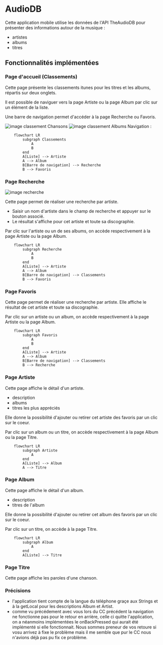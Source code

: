 # AudioDB

Cette application mobile utilise les données de l'API TheAudioDB pour présenter des informations autour de la musique :
- artistes
- albums
- titres

## Fonctionnalités implémentées
### Page d'accueil (Classements)
Cette page présente les classements itunes pour les titres et les albums, répartis sur deux onglets.

Il est possible de naviguer vers la page Artiste ou la page Album par clic sur un élément de la liste.

Une barre de navigation permet d'accéder à la page Recherche ou Favoris.

![image classement Chansons](https://s3.us-west-2.amazonaws.com/secure.notion-static.com/e3756ab6-e2a7-4a36-9842-2265b6995188/Untitled.png?X-Amz-Algorithm=AWS4-HMAC-SHA256&X-Amz-Content-Sha256=UNSIGNED-PAYLOAD&X-Amz-Credential=AKIAT73L2G45EIPT3X45%2F20220306%2Fus-west-2%2Fs3%2Faws4_request&X-Amz-Date=20220306T080658Z&X-Amz-Expires=86400&X-Amz-Signature=a74183de970cb9ef12784b78867e3fb5eb7ca56972b763edfa4fb36065326e90&X-Amz-SignedHeaders=host&response-content-disposition=filename%20%3D%22Untitled.png%22&x-id=GetObject)
![image classement Albums](https://s3.us-west-2.amazonaws.com/secure.notion-static.com/0b67e3ec-5a31-4b0b-acbe-274b28985c37/Untitled.png?X-Amz-Algorithm=AWS4-HMAC-SHA256&X-Amz-Content-Sha256=UNSIGNED-PAYLOAD&X-Amz-Credential=AKIAT73L2G45EIPT3X45%2F20220306%2Fus-west-2%2Fs3%2Faws4_request&X-Amz-Date=20220306T081231Z&X-Amz-Expires=86400&X-Amz-Signature=47276bc523414793f2ee7a4485c6a6c5ca9b073b4ed517539688142538c44b46&X-Amz-SignedHeaders=host&response-content-disposition=filename%20%3D%22Untitled.png%22&x-id=GetObject)
Navigation :
```mermaid
    flowchart LR
        subgraph Classements
            A
            B
        end
        A[Liste] --> Artiste
        A --> Album
        B[Barre de navigation] --> Recherche
        B --> Favoris
```
### Page Recherche

![image recherche](https://s3.us-west-2.amazonaws.com/secure.notion-static.com/7262c648-5026-45b6-8adb-d4a898cae6d0/Untitled.png?X-Amz-Algorithm=AWS4-HMAC-SHA256&X-Amz-Content-Sha256=UNSIGNED-PAYLOAD&X-Amz-Credential=AKIAT73L2G45EIPT3X45%2F20220306%2Fus-west-2%2Fs3%2Faws4_request&X-Amz-Date=20220306T081403Z&X-Amz-Expires=86400&X-Amz-Signature=bab4e43741a1d3757316cb78a1db4de9d042bb6f2e56feac5f41f1c94dfbf951&X-Amz-SignedHeaders=host&response-content-disposition=filename%20%3D%22Untitled.png%22&x-id=GetObject)

Cette page permet de réaliser une recherche par artiste. 
- Saisir un nom d'artiste dans le champ de recherche et appuyer sur le bouton associé.
- Le résultat s'affiche pour cet artiste et toute sa discographie.

Par clic sur l'artiste ou un de ses albums, on accède respectivement à la page Artiste ou la page Album.

```mermaid
    flowchart LR
        subgraph Recherche
            A
            B
        end
        A[Liste] --> Artiste
        A --> Album
        B[Barre de navigation] --> Classements
        B --> Favoris
```

### Page Favoris
Cette page permet de réaliser une recherche par artiste. Elle affiche le résultat de cet artiste et toute sa discographie.

Par clic sur un artiste ou un album, on accède respectivement à la page Artiste ou la page Album.

```mermaid
    flowchart LR
        subgraph Favoris
            A
            B
        end
        A[Liste] --> Artiste
        A --> Album
        B[Barre de navigation] --> Classements
        B --> Recherche
```

### Page Artiste
Cette page affiche le détail d'un artiste.
- description
- albums
- titres les plus appréciés

Elle donne la possibilité d'ajouter ou retirer cet artiste des favoris par un clic sur le coeur.

Par clic sur un album ou un titre, on accède respectivement à la page Album ou la page Titre.

```mermaid
    flowchart LR
        subgraph Artiste
            A
        end
        A[Liste] --> Album
        A --> Titre
```

### Page Album
Cette page affiche le détail d'un album.
- description
- titres de l'album

Elle donne la possibilité d'ajouter ou retirer cet album des favoris par un clic sur le coeur.

Par clic sur un titre, on accède à la page Titre.

```mermaid
    flowchart LR
        subgraph Album
            A
        end
        A[Liste] --> Titre
```

### Page Titre
Cette page affiche les paroles d'une chanson.

### Précisions
- l'application tient compte de la langue du téléphone graçe aux Strings et à la getLocal pour les descriptions Album et Artist.
- comme vu précédement avec vous lors du CC précédent la navigation ne fonctionne pas pour le retour en arrière, celle ci quitte l'application, on a néanmoins implémentées le onBackPressed qui aurait été implémenté si elle fonctionnait. Nous sommes preneur de vos retoure si vosu arrivez à fixe le problème mais il me semble que pur le CC nous n'avions déjà pas pu fix ce problème.

